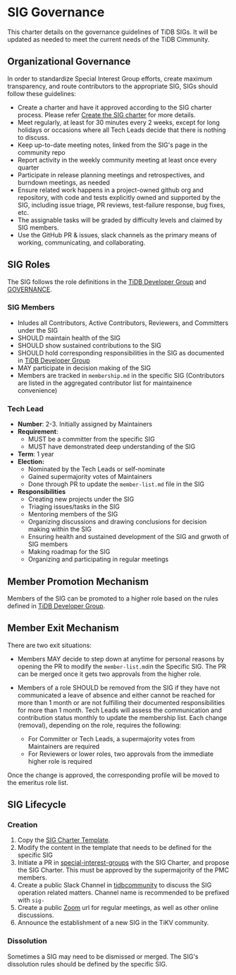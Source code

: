 # SIG Governance

This charter details on the governance guidelines of TiDB SIGs. It will be updated as needed to meet the current needs of the TiDB Cimmunity.

## Organizational Governance

In order to standardize Special Interest Group efforts, create maximum transparency, and route contributors to the appropriate SIG, SIGs should follow these guidelines:

- Create a charter and have it approved according to the SIG charter  process. Please refer [Create the SIG charter](#create-the-sig-charter) for more details.
- Meet regularly, at least for 30 minutes every 2 weeks, except for long holidays or occasions where all Tech Leads decide that there is nothing to discuss.
- Keep up-to-date meeting notes, linked from the SIG's page in the community repo
- Report activity in the weekly community meeting at least once every quarter
- Participate in release planning meetings and retrospectives, and burndown meetings, as needed
- Ensure related work happens in a project-owned github org and repository, with code and tests explicitly owned and supported by the SIG, including issue triage, PR reviews, test-failure response, bug  fixes, etc.
- The assignable tasks will be graded by difficulty levels and claimed by SIG members.
- Use the GitHub PR & issues, slack channels as the primary means of working, communicating, and collaborating.

## SIG Roles

The SIG follows the role definitions in the [TiDB Developer Group](/architecture/README.md#tidb-developer-group) and [GOVERNANCE](/GOVERNANCE.md).

### SIG Members

- Inludes all Contributors, Active Contributors, Reviewers, and Committers under the SIG
- SHOULD maintain health of the SIG
- SHOULD show sustained contributions to the SIG
- SHOULD hold corresponding responsibilities in the SIG as documented in [TiDB Developer Group](/architecture/README.md#tidb-developer-group)
- MAY participate in decision making of the SIG
- Members are tracked in `membership.md` in the specific SIG (Contributors are listed in the aggregated contributor list for maintainence convenience)

### Tech Lead

  - **Number**: 2-3. Initially assigned by Maintainers
  - **Requirement**:
    - MUST be a committer from the specific SIG
    - MUST have demonstrated deep understanding of the SIG
  - **Term**: 1 year
  - **Election:**
      - Nominated by the Tech Leads or self-nominate
      - Gained supermajority votes of Maintainers
      - Done through PR to update the `member-list.md` file in the SIG
- **Responsibilities**
    - Creating new projects under the SIG
    - Triaging issues/tasks in the SIG
    - Mentoring members of the SIG
    - Organizing discussions and drawing conclusions for decision making within the SIG
    - Ensuring health and sustained development of the SIG and grwoth of SIG members
    - Making roadmap for the SIG
    - Organizing and participating in regular meetings

## Member Promotion Mechanism

Members of the SIG can be promoted to a higher role based on the rules defined in [TiDB Developer Group](/architecture/README.md#tidb-developer-group). 

## Member Exit Mechanism

There are two exit situations:

- Members MAY decide to step down at anytime for personal reasons by opening the PR to modify the `member-list.md`in the Specific SIG. The PR can be merged once it gets two approvals from the higher role.

- Members of a role SHOULD be removed from the SIG if they have not communicated a leave of absence and either cannot be reached for more than 1 month or are not fulfilling their documented responsibilities for more than 1 month. Tech Leads will assess the communication and contribution status monthly to update the membership list. Each change (removal), depending on the role, requires the following:

    - For Committer or Tech Leads, a supermajority votes from Maintainers are required
    - For Reviewers or lower roles, two approvals from the immediate higher role is required

Once the change is approved, the corresponding profile will be moved to the emeritus role list.

## SIG Lifecycle

### Creation

1. Copy the [SIG Charter Template](SIG-CHARTER-TEMPLATE.md).
2. Modify the content in the template that needs to be defined for the specific SIG
3. Initiate a PR in [special-interest-groups](/special-interest-groups) with the SIG Charter, and propose the SIG Charter. This must be approved by the supermajority of the PMC members.
4. Create a public Slack Channel in [tidbcommunity](https://pingcap.com/tidbslack/) to discuss the SIG operation related matters. Channel name is recommended to be prefixed with `sig-`
5. Create a public [Zoom](https://zoom.com/) url for regular meetings, as well as other online discussions.
6. Announce the establishment of a new SIG in the TiKV community.

### Dissolution

Sometimes a SIG may need to be dismissed or merged. The SIG's dissolution rules should be defined by the specific SIG.
